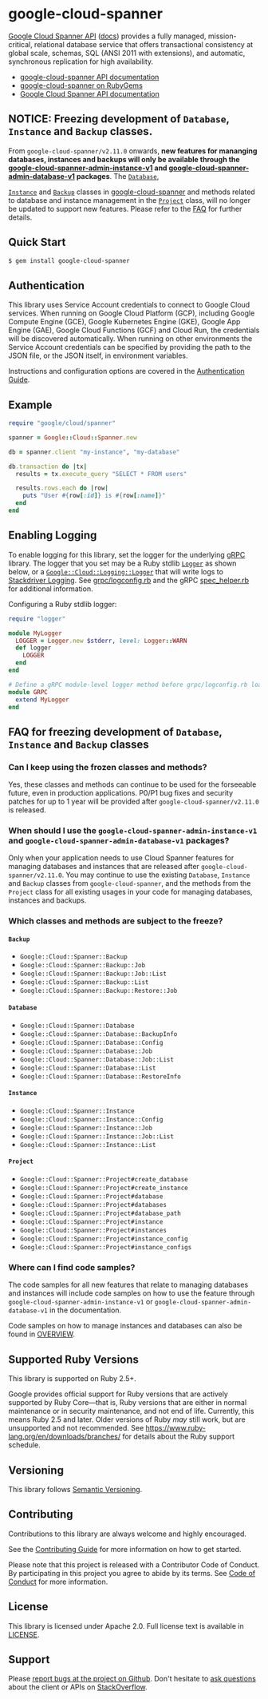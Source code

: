# google-cloud-spanner

[Google Cloud Spanner API](https://cloud.google.com/spanner/) ([docs](https://cloud.google.com/spanner/docs)) provides a fully managed, mission-critical, relational database service that offers transactional consistency at global scale, schemas, SQL (ANSI 2011 with extensions), and automatic, synchronous replication for high availability.

- [google-cloud-spanner API
  documentation](https://googleapis.dev/ruby/google-cloud-spanner/latest)
- [google-cloud-spanner on
  RubyGems](https://rubygems.org/gems/google-cloud-spanner)
- [Google Cloud Spanner API
  documentation](https://cloud.google.com/spanner/docs)

## NOTICE: Freezing development of `Database`, `Instance` and `Backup` classes.

From `google-cloud-spanner/v2.11.0` onwards, **new features for mananging
databases, instances and backups will only be available through the
[google-cloud-spanner-admin-instance-v1](https://github.com/googleapis/google-cloud-ruby/tree/master/google-cloud-spanner-admin-instance-v1)
and
[google-cloud-spanner-admin-database-v1](https://github.com/googleapis/google-cloud-ruby/tree/master/google-cloud-spanner-admin-database-v1)
packages**. The
[`Database`](https://github.com/googleapis/google-cloud-ruby/blob/master/google-cloud-spanner/lib/google/cloud/spanner/database.rb),

[`Instance`](https://github.com/googleapis/google-cloud-ruby/blob/master/google-cloud-spanner/lib/google/cloud/spanner/instance.rb) and
[`Backup`](https://github.com/googleapis/google-cloud-ruby/blob/master/google-cloud-spanner/lib/google/cloud/spanner/backup.rb)
classes in
[google-cloud-spanner](https://github.com/googleapis/google-cloud-ruby/tree/master/google-cloud-spanner)
and methods related to database and instance management in the
[`Project`](https://github.com/googleapis/google-cloud-ruby/blob/master/google-cloud-spanner/lib/google/cloud/spanner/project.rb)
class,
will no longer be updated to support new features. Please refer to the [FAQ](#faq-for-freezing-development-of-database-and-instance-classes)
for further details.

## Quick Start

```sh
$ gem install google-cloud-spanner
```

## Authentication

This library uses Service Account credentials to connect to Google Cloud services. When running on Google Cloud Platform (GCP), including Google Compute Engine (GCE), Google Kubernetes Engine (GKE), Google App Engine (GAE), Google Cloud Functions (GCF) and Cloud Run, the credentials will be discovered automatically. When running on other environments the Service Account credentials can be specified by providing the path to the JSON file, or the JSON itself, in environment variables.

Instructions and configuration options are covered in the [Authentication Guide](https://googleapis.dev/ruby/google-cloud-spanner/latest/file.AUTHENTICATION.html).

## Example

```ruby
require "google/cloud/spanner"

spanner = Google::Cloud::Spanner.new

db = spanner.client "my-instance", "my-database"

db.transaction do |tx|
  results = tx.execute_query "SELECT * FROM users"

  results.rows.each do |row|
    puts "User #{row[:id]} is #{row[:name]}"
  end
end
```

## Enabling Logging

To enable logging for this library, set the logger for the underlying [gRPC](https://github.com/grpc/grpc/tree/master/src/ruby) library. The logger that you set may be a Ruby stdlib [`Logger`](https://ruby-doc.org/stdlib/libdoc/logger/rdoc/Logger.html) as shown below, or a [`Google::Cloud::Logging::Logger`](https://googleapis.dev/ruby/google-cloud-logging/latest) that will write logs to [Stackdriver Logging](https://cloud.google.com/logging/). See [grpc/logconfig.rb](https://github.com/grpc/grpc/blob/master/src/ruby/lib/grpc/logconfig.rb) and the gRPC [spec_helper.rb](https://github.com/grpc/grpc/blob/master/src/ruby/spec/spec_helper.rb) for additional information.

Configuring a Ruby stdlib logger:

```ruby
require "logger"

module MyLogger
  LOGGER = Logger.new $stderr, level: Logger::WARN
  def logger
    LOGGER
  end
end

# Define a gRPC module-level logger method before grpc/logconfig.rb loads.
module GRPC
  extend MyLogger
end
```

## FAQ for freezing development of `Database`, `Instance` and `Backup` classes

### Can I keep using the frozen classes and methods?

Yes, these classes and methods can continue to be used for the forseeable
future, even in production applications. P0/P1 bug fixes and security patches
for up to 1 year will be provided after `google-cloud-spanner/v2.11.0` is released.

### When should I use the `google-cloud-spanner-admin-instance-v1` and `google-cloud-spanner-admin-database-v1` packages?

Only when your application needs to use Cloud Spanner features for managing
databases and instances that are released after `google-cloud-spanner/v2.11.0`.
You may continue to use the existing `Database`, `Instance` and `Backup` classes
from `google-cloud-spanner`, and the methods from the `Project` class for all
existing usages in your code for managing databases, instances and backups.

### Which classes and methods are subject to the freeze?

#### `Backup`
* `Google::Cloud::Spanner::Backup`
* `Google::Cloud::Spanner::Backup::Job`
* `Google::Cloud::Spanner::Backup::Job::List`
* `Google::Cloud::Spanner::Backup::List`
* `Google::Cloud::Spanner::Backup::Restore::Job`

#### `Database`
* `Google::Cloud::Spanner::Database`
* `Google::Cloud::Spanner::Database::BackupInfo`
* `Google::Cloud::Spanner::Database::Config`
* `Google::Cloud::Spanner::Database::Job`
* `Google::Cloud::Spanner::Database::Job::List`
* `Google::Cloud::Spanner::Database::List`
* `Google::Cloud::Spanner::Database::RestoreInfo`

#### `Instance`
* `Google::Cloud::Spanner::Instance`
* `Google::Cloud::Spanner::Instance::Config`
* `Google::Cloud::Spanner::Instance::Job`
* `Google::Cloud::Spanner::Instance::Job::List`
* `Google::Cloud::Spanner::Instance::List`

#### `Project`
* `Google::Cloud::Spanner::Project#create_database`
* `Google::Cloud::Spanner::Project#create_instance`
* `Google::Cloud::Spanner::Project#database`
* `Google::Cloud::Spanner::Project#databases`
* `Google::Cloud::Spanner::Project#database_path`
* `Google::Cloud::Spanner::Project#instance`
* `Google::Cloud::Spanner::Project#instances`
* `Google::Cloud::Spanner::Project#instance_config`
* `Google::Cloud::Spanner::Project#instance_configs`

### Where can I find code samples?
The code samples for all new features that relate to managing databases and
instances will include code samples on how to use the feature through
`google-cloud-spanner-admin-instance-v1` or
`google-cloud-spanner-admin-database-v1` in the documentation.

Code samples on how to manage instances and databases can also be found in
[OVERVIEW](https://github.com/googleapis/google-cloud-ruby/blob/master/google-cloud-spanner/OVERVIEW.md).

## Supported Ruby Versions

This library is supported on Ruby 2.5+.

Google provides official support for Ruby versions that are actively supported
by Ruby Core—that is, Ruby versions that are either in normal maintenance or in
security maintenance, and not end of life. Currently, this means Ruby 2.5 and
later. Older versions of Ruby _may_ still work, but are unsupported and not
recommended. See https://www.ruby-lang.org/en/downloads/branches/ for details
about the Ruby support schedule.

## Versioning

This library follows [Semantic Versioning](http://semver.org/).

## Contributing

Contributions to this library are always welcome and highly encouraged.

See the [Contributing
Guide](https://googleapis.dev/ruby/google-cloud-spanner/latest/file.CONTRIBUTING.html)
for more information on how to get started.

Please note that this project is released with a Contributor Code of Conduct. By
participating in this project you agree to abide by its terms. See [Code of
Conduct](https://googleapis.dev/ruby/google-cloud-spanner/latest/file.CODE_OF_CONDUCT.html)
for more information.

## License

This library is licensed under Apache 2.0. Full license text is available in
[LICENSE](https://googleapis.dev/ruby/google-cloud-spanner/latest/file.LICENSE.html).

## Support

Please [report bugs at the project on
Github](https://github.com/googleapis/google-cloud-ruby/issues). Don't
hesitate to [ask
questions](http://stackoverflow.com/questions/tagged/google-cloud-ruby) about
the client or APIs on [StackOverflow](http://stackoverflow.com).
